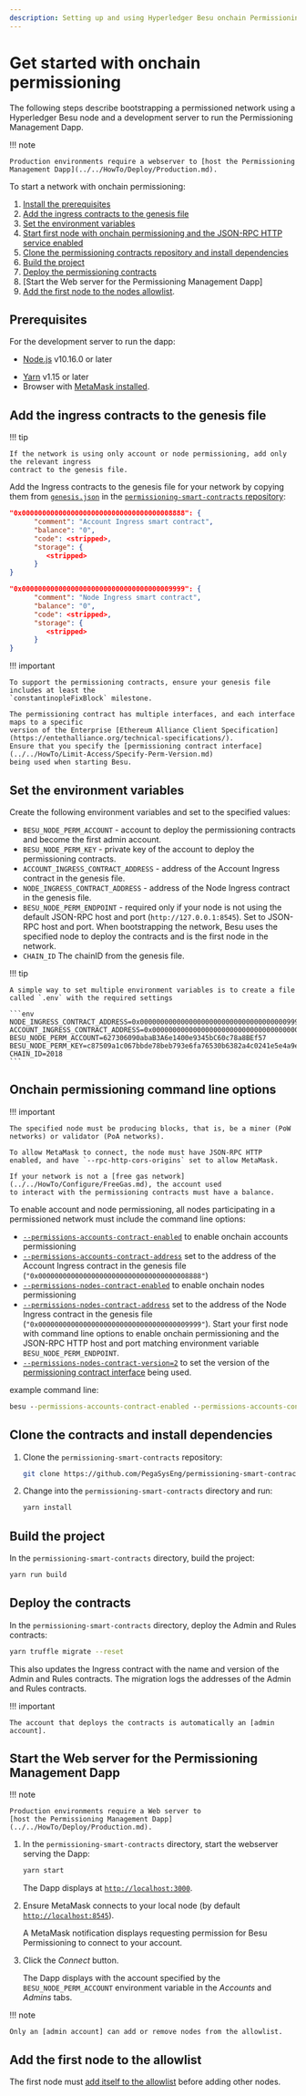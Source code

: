 ```yaml
---
description: Setting up and using Hyperledger Besu onchain Permissioning
---
```


# Get started with onchain permissioning

The following steps describe bootstrapping a permissioned network using a Hyperledger Besu
node and a development server to run the Permissioning Management Dapp.

!!! note

    Production environments require a webserver to [host the Permissioning Management Dapp](../../HowTo/Deploy/Production.md).

To start a network with onchain permissioning:

1. [Install the prerequisites](#prerequisites)
1. [Add the ingress contracts to the genesis file](#add-the-ingress-contracts-to-the-genesis-file)
1. [Set the environment variables](#set-the-environment-variables)
1. [Start first node with onchain permissioning and the JSON-RPC HTTP service enabled]
1. [Clone the permissioning contracts repository and install dependencies]
1. [Build the project](#build-the-project)
1. [Deploy the permissioning contracts](#deploy-the-contracts)
1. [Start the Web server for the Permissioning Management Dapp]
1. [Add the first node to the nodes allowlist](#add-the-first-node-to-the-allowlist).

## Prerequisites

For the development server to run the dapp:

<!-- vale off -->
* [Node.js](https://nodejs.org/en/) v10.16.0 or later
<!-- vale on -->
* [Yarn](https://yarnpkg.com/en/) v1.15 or later
* Browser with [MetaMask installed](https://metamask.io/).

## Add the ingress contracts to the genesis file

!!! tip

    If the network is using only account or node permissioning, add only the relevant ingress
    contract to the genesis file.

Add the Ingress contracts to the genesis file for your network by copying them from
[`genesis.json`](https://github.com/PegaSysEng/permissioning-smart-contracts/blob/master/genesis.json)
in the [`permissioning-smart-contracts` repository](https://github.com/PegaSysEng/permissioning-smart-contracts):

```json
"0x0000000000000000000000000000000000008888": {
      "comment": "Account Ingress smart contract",
      "balance": "0",
      "code": <stripped>,
      "storage": {
         <stripped>
      }
}

"0x0000000000000000000000000000000000009999": {
      "comment": "Node Ingress smart contract",
      "balance": "0",
      "code": <stripped>,
      "storage": {
         <stripped>
      }
}
```

!!! important

    To support the permissioning contracts, ensure your genesis file includes at least the
    `constantinopleFixBlock` milestone.
    
    The permissioning contract has multiple interfaces, and each interface maps to a specific
    version of the Enterprise [Ethereum Alliance Client Specification](https://entethalliance.org/technical-specifications/).
    Ensure that you specify the [permissioning contract interface](../../HowTo/Limit-Access/Specify-Perm-Version.md)
    being used when starting Besu.

## Set the environment variables

Create the following environment variables and set to the specified values:

* `BESU_NODE_PERM_ACCOUNT` - account to deploy the permissioning contracts and become the first
  admin account.
* `BESU_NODE_PERM_KEY` - private key of the account to deploy the permissioning contracts.
* `ACCOUNT_INGRESS_CONTRACT_ADDRESS` - address of the Account Ingress contract in the genesis file.
* `NODE_INGRESS_CONTRACT_ADDRESS` - address of the Node Ingress contract in the genesis file.
* `BESU_NODE_PERM_ENDPOINT` - required only if your node is not using the default JSON-RPC host and
  port (`http://127.0.0.1:8545`). Set to JSON-RPC host and port. When bootstrapping the network,
  Besu uses the specified node to deploy the contracts and is the first node in the network.
* `CHAIN_ID` The chainID from the genesis file.

!!! tip

    A simple way to set multiple environment variables is to create a file called `.env` with the required settings

    ```env
    NODE_INGRESS_CONTRACT_ADDRESS=0x0000000000000000000000000000000000009999
    ACCOUNT_INGRESS_CONTRACT_ADDRESS=0x0000000000000000000000000000000000008888
    BESU_NODE_PERM_ACCOUNT=627306090abaB3A6e1400e9345bC60c78a8BEf57
    BESU_NODE_PERM_KEY=c87509a1c067bbde78beb793e6fa76530b6382a4c0241e5e4a9ec0a0f44dc0d3
    CHAIN_ID=2018
    ```

## Onchain permissioning command line options

!!! important

    The specified node must be producing blocks, that is, be a miner (PoW networks) or validator (PoA networks).

    To allow MetaMask to connect, the node must have JSON-RPC HTTP enabled, and have `--rpc-http-cors-origins` set to allow MetaMask.

    If your network is not a [free gas network](../../HowTo/Configure/FreeGas.md), the account used
    to interact with the permissioning contracts must have a balance.

To enable account and node permissioning, all nodes participating in a permissioned network must
include the command line options:

* [`--permissions-accounts-contract-enabled`](../../Reference/CLI/CLI-Syntax.md#permissions-accounts-contract-enabled)
  to enable onchain accounts permissioning
* [`--permissions-accounts-contract-address`](../../Reference/CLI/CLI-Syntax.md#permissions-accounts-contract-address)
  set to the address of the Account Ingress contract in the genesis file
  (`"0x0000000000000000000000000000000000008888"`)
* [`--permissions-nodes-contract-enabled`](../../Reference/CLI/CLI-Syntax.md#permissions-nodes-contract-enabled)
  to enable onchain nodes permissioning
* [`--permissions-nodes-contract-address`](../../Reference/CLI/CLI-Syntax.md#permissions-nodes-contract-address)
  set to the address of the Node Ingress contract in the genesis file
  (`"0x0000000000000000000000000000000000009999"`). Start your first node with command line options
  to enable onchain permissioning and the JSON-RPC HTTP host and port matching environment variable
  `BESU_NODE_PERM_ENDPOINT`.
* [`--permissions-nodes-contract-version=2`](../../Reference/CLI/CLI-Syntax.md#permissions-nodes-contract-version)
    to set the version of the [permissioning contract interface](../../HowTo/Limit-Access/Specify-Perm-Version.md)
    being used.

example command line:

```cmd
besu --permissions-accounts-contract-enabled --permissions-accounts-contract-address "0x0000000000000000000000000000000000008888" --permissions-nodes-contract-enabled  --permissions-nodes-contract-address "0x0000000000000000000000000000000000009999" --genesis-file=genesis.json --rpc-http-enabled --rpc-http-cors-origins="*" --miner-enabled --miner-coinbase=fe3b557e8fb62b89f4916b721be55ceb828dbd73 --permissions-nodes-contract-version=2
```

## Clone the contracts and install dependencies

1. Clone the `permissioning-smart-contracts` repository:

    ```bash
    git clone https://github.com/PegaSysEng/permissioning-smart-contracts.git
    ```

1. Change into the `permissioning-smart-contracts` directory and run:

    ```bash
    yarn install
    ```

## Build the project

In the `permissioning-smart-contracts` directory, build the project:

```bash
yarn run build
```

## Deploy the contracts

In the `permissioning-smart-contracts` directory, deploy the Admin and Rules contracts:

```bash
yarn truffle migrate --reset
```

This also updates the Ingress contract with the name and version of the Admin and Rules contracts.
The migration logs the addresses of the Admin and Rules contracts.

!!! important

    The account that deploys the contracts is automatically an [admin account].

## Start the Web server for the Permissioning Management Dapp

!!! note

    Production environments require a Web server to
    [host the Permissioning Management Dapp](../../HowTo/Deploy/Production.md).

1. In the `permissioning-smart-contracts` directory, start the webserver serving the Dapp:

    ```bash
    yarn start
    ```

    The Dapp displays at [`http://localhost:3000`](http://localhost:3000).

1. Ensure MetaMask connects to your local node (by default [`http://localhost:8545`](http://localhost:8545)).

    A MetaMask notification displays requesting permission for Besu Permissioning to connect to your
    account.

1. Click the _Connect_ button.

    The Dapp displays with the account specified by the `BESU_NODE_PERM_ACCOUNT` environment
    variable in the _Accounts_ and _Admins_ tabs.

!!! note

    Only an [admin account] can add or remove nodes from the allowlist.

## Add the first node to the allowlist

The first node must [add itself to the allowlist] before adding other nodes.

<!-- Links -->
[Start first node with onchain permissioning and the JSON-RPC HTTP service enabled]: #onchain-permissioning-command-line-options
[Clone the permissioning contracts repository and install dependencies]: #clone-the-contracts-and-install-dependencies
[Start the webserver for the Permissioning Management Dapp]: #start-the-webserver-for-the-permissioning-management-dapp
[add itself to the allowlist]: ../../HowTo/Limit-Access/Updating-Permission-Lists.md#update-nodes-allowlist
[admin account]: ../../HowTo/Limit-Access/Updating-Permission-Lists.md#update-nodes-allowlist
